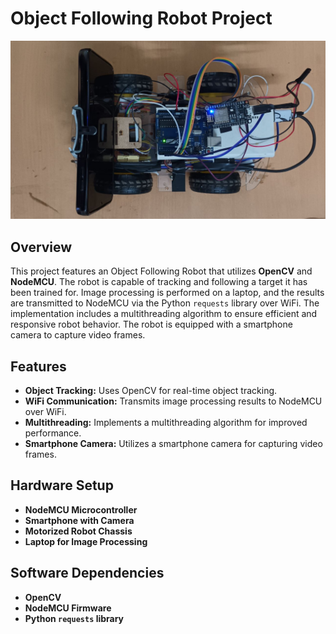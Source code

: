 # Object Following Robot Project

![Robot Image](OFR2.jpeg)

## Overview

This project features an Object Following Robot that utilizes **OpenCV** and **NodeMCU**. The robot is capable of tracking and following a target it has been trained for. 
Image processing is performed on a laptop, and the results are transmitted to NodeMCU via the Python `requests` library over WiFi.
The implementation includes a multithreading algorithm to ensure efficient and responsive robot behavior. The robot is equipped with a smartphone camera to capture video frames.

## Features

- **Object Tracking:** Uses OpenCV for real-time object tracking.
- **WiFi Communication:** Transmits image processing results to NodeMCU over WiFi.
- **Multithreading:** Implements a multithreading algorithm for improved performance.
- **Smartphone Camera:** Utilizes a smartphone camera for capturing video frames.

## Hardware Setup

- **NodeMCU Microcontroller**
- **Smartphone with Camera**
- **Motorized Robot Chassis**
- **Laptop for Image Processing**

## Software Dependencies

- **OpenCV**
- **NodeMCU Firmware**
- **Python `requests` library**


